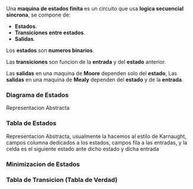 Una **maquina de estados finita** es un circuito que usa **logica secuencial sincrona**, se compone de:

- **Estados**.
- **Transiciones entre estados**.
- **Salidas**.

Los **estados** son **numeros binarios**.

Las **transiciones** son funcion de la **entrada** y del **estado** anterior.  

Las **salidas** en una maquina de **Moore** dependen solo del **estado**,
Las **salidas** en una maquina de **Mealy** dependen del **estado** y de la **entrada**.

### Diagrama de Estados
Representacion Abstracta

### Tabla de Estados
Representacion Abstracta, usualmente la hacemos al estilo de Karnaught, campos columna dedicados a los estados, campos fila a las entradas, y la celda es el siguiente estado ante dicho estado y dicha entrada

### Minimizacion de Estados

### Tabla de Transicion (Tabla de Verdad)

